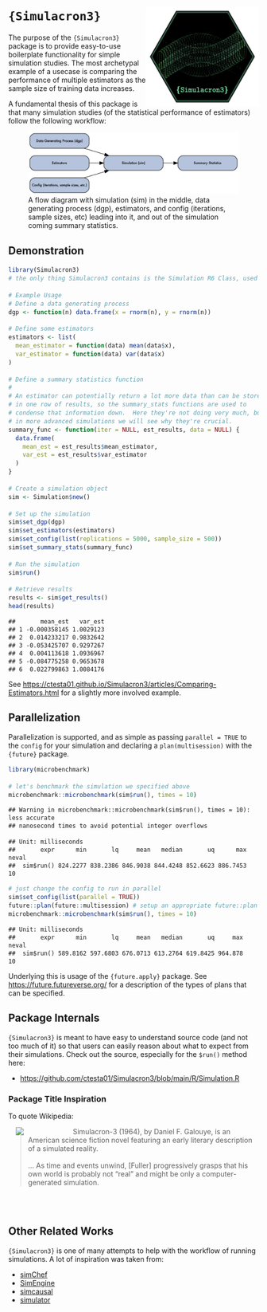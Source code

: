 
# `{Simulacron3}` <img src='man/figures/logo.png' style="float:right; height:200px;" align='right' />

The purpose of the `{Simulacron3}` package is to provide easy-to-use
boilerplate functionality for simple simulation studies. The most
archetypal example of a usecase is comparing the performance of multiple
estimators as the sample size of training data increases.

A fundamental thesis of this package is that many simulation studies (of
the statistical performance of estimators) follow the following
workflow:

<figure>
<img src="man/figures/simulation_diagram.png"
alt="A flow diagram with simulation (sim) in the middle, data generating process (dgp), estimators, and config (iterations, sample sizes, etc) leading into it, and out of the simulation coming summary statistics." />
<figcaption aria-hidden="true">A flow diagram with simulation (sim) in
the middle, data generating process (dgp), estimators, and config
(iterations, sample sizes, etc) leading into it, and out of the
simulation coming summary statistics.</figcaption>
</figure>

## Demonstration

``` r
library(Simulacron3) 
# the only thing Simulacron3 contains is the Simulation R6 Class, used below

# Example Usage
# Define a data generating process
dgp <- function(n) data.frame(x = rnorm(n), y = rnorm(n))

# Define some estimators 
estimators <- list(
  mean_estimator = function(data) mean(data$x),
  var_estimator = function(data) var(data$x)
)

# Define a summary statistics function 
# 
# An estimator can potentially return a lot more data than can be stored
# in one row of results, so the summary_stats functions are used to 
# condense that information down.  Here they're not doing very much, but
# in more advanced simulations we will see why they're crucial. 
summary_func <- function(iter = NULL, est_results, data = NULL) {
  data.frame(
    mean_est = est_results$mean_estimator,
    var_est = est_results$var_estimator
  )
}

# Create a simulation object
sim <- Simulation$new()

# Set up the simulation
sim$set_dgp(dgp)
sim$set_estimators(estimators)
sim$set_config(list(replications = 5000, sample_size = 500))
sim$set_summary_stats(summary_func)

# Run the simulation
sim$run()

# Retrieve results
results <- sim$get_results()
head(results)
```

    ##       mean_est   var_est
    ## 1 -0.000358145 1.0029123
    ## 2  0.014233217 0.9832642
    ## 3 -0.053425707 0.9297267
    ## 4  0.004113618 1.0936967
    ## 5 -0.084775258 0.9653678
    ## 6  0.022799863 1.0084176

See
<https://ctesta01.github.io/Simulacron3/articles/Comparing-Estimators.html>
for a slightly more involved example.

## Parallelization

Parallelization is supported, and as simple as passing `parallel = TRUE`
to the `config` for your simulation and declaring a `plan(multisession)`
with the `{future}` package.

``` r
library(microbenchmark)

# let's benchmark the simulation we specified above 
microbenchmark::microbenchmark(sim$run(), times = 10)
```

    ## Warning in microbenchmark::microbenchmark(sim$run(), times = 10): less accurate
    ## nanosecond times to avoid potential integer overflows

    ## Unit: milliseconds
    ##       expr      min       lq     mean   median       uq      max neval
    ##  sim$run() 824.2277 838.2386 846.9038 844.4248 852.6623 886.7453    10

``` r
# just change the config to run in parallel
sim$set_config(list(parallel = TRUE)) 
future::plan(future::multisession) # setup an appropriate future::plan 
microbenchmark::microbenchmark(sim$run(), times = 10)
```

    ## Unit: milliseconds
    ##       expr      min       lq     mean   median       uq     max neval
    ##  sim$run() 589.8162 597.6803 676.0713 613.2764 619.8425 964.878    10

Underlying this is usage of the `{future.apply}` package. See
<https://future.futureverse.org/> for a description of the types of
plans that can be specified.

## Package Internals

`{Simulacron3}` is meant to have easy to understand source code (and not
too much of it) so that users can easily reason about what to expect
from their simulations. Check out the source, especially for the
`$run()` method here:

- <https://github.com/ctesta01/Simulacron3/blob/main/R/Simulation.R>

### Package Title Inspiration

To quote Wikipedia:

<img src="https://upload.wikimedia.org/wikipedia/en/7/70/DanielFGalouye-Simulacron-3.jpg" align='left' hspace='15' width='100px' />

> Simulacron-3 (1964), by Daniel F. Galouye, is an American science
> fiction novel featuring an early literary description of a simulated
> reality. <br><br> … As time and events unwind, \[Fuller\]
> progressively grasps that his own world is probably not “real” and
> might be only a computer-generated simulation.

<br><br>

## Other Related Works

`{Simulacron3}` is one of many attempts to help with the workflow of
running simulations. A lot of inspiration was taken from:

- [simChef](https://github.com/Yu-Group/simChef)
- [SimEngine](https://avi-kenny.github.io/SimEngine/)
- [simcausal](https://www.jstatsoft.org/article/view/v081i02)
- [simulator](https://github.com/jacobbien/simulator)

